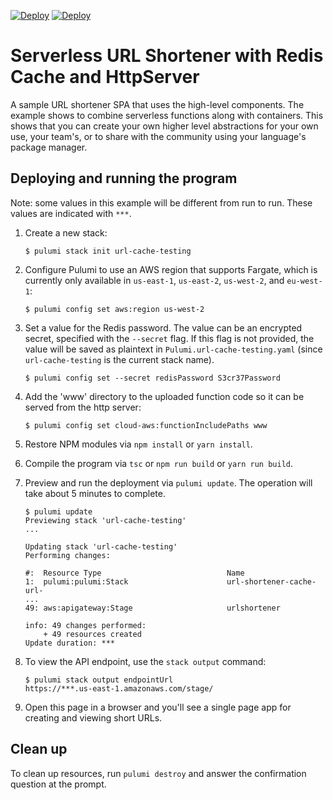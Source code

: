 [![Deploy](../../../.buttons/deploy-with-pulumi-dark.svg)](https://app.pulumi.com/new?template=https://github.com/pulumi/examples/blob/master/aws-ts-url-shortener-cache-http/README.md#gh-light-mode-only)
[![Deploy](../../../.buttons/deploy-with-pulumi-light.svg)](https://app.pulumi.com/new?template=https://github.com/pulumi/examples/blob/master/aws-ts-url-shortener-cache-http/README.md#gh-dark-mode-only)

# Serverless URL Shortener with Redis Cache and HttpServer

A sample URL shortener SPA that uses the high-level components. The example shows to combine serverless functions along with containers. This shows that you can create your own higher level
abstractions for your own use, your team's, or to share with the community using your language's package manager.

## Deploying and running the program

Note: some values in this example will be different from run to run.  These values are indicated
with `***`.

1. Create a new stack:

    ```
    $ pulumi stack init url-cache-testing
    ```

1.  Configure Pulumi to use an AWS region that supports Fargate, which is currently only available in `us-east-1`, `us-east-2`, `us-west-2`, and `eu-west-1`:

    ```
    $ pulumi config set aws:region us-west-2
    ```

1. Set a value for the Redis password. The value can be an encrypted secret, specified with the `--secret` flag. If this flag is not provided, the value will be saved as plaintext in `Pulumi.url-cache-testing.yaml` (since `url-cache-testing` is the current stack name).

    ```
    $ pulumi config set --secret redisPassword S3cr37Password
    ```

1. Add the 'www' directory to the uploaded function code so it can be served from the http server:

    ```
    $ pulumi config set cloud-aws:functionIncludePaths www
    ```

1. Restore NPM modules via `npm install` or `yarn install`.

1. Compile the program via `tsc` or `npm run build` or `yarn run build`.

1. Preview and run the deployment via `pulumi update`. The operation will take about 5 minutes to complete.

    ```
    $ pulumi update
    Previewing stack 'url-cache-testing'
    ...

    Updating stack 'url-cache-testing'
    Performing changes:

    #:  Resource Type                            Name
    1:  pulumi:pulumi:Stack                      url-shortener-cache-url-
    ...
    49: aws:apigateway:Stage                     urlshortener

    info: 49 changes performed:
        + 49 resources created
    Update duration: ***
    ```

1. To view the API endpoint, use the `stack output` command:

    ```
    $ pulumi stack output endpointUrl
    https://***.us-east-1.amazonaws.com/stage/
    ```

1. Open this page in a browser and you'll see a single page app for creating and viewing short URLs.

## Clean up

To clean up resources, run `pulumi destroy` and answer the confirmation question at the prompt.
